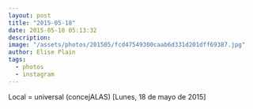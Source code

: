 ```yaml
---
layout: post
title: "2015-05-18"
date: 2015-05-18 05:13:32
description: 
image: "/assets/photos/201505/fcd47549300caab6d331d201dff69387.jpg"
author: Elise Plain
tags: 
  - photos
  - instagram
---
```


Local = universal (concejALAS) [Lunes, 18 de mayo de 2015]
<p></p>
